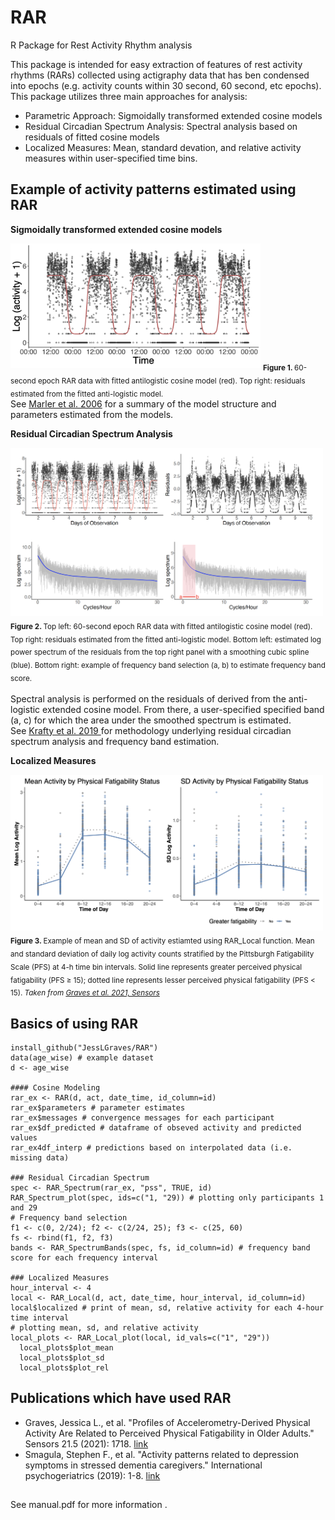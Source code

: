 # RAR
R Package for Rest Activity Rhythm analysis

This package is intended for easy extraction of features of rest activity rhythms (RARs) collected using actigraphy data that has ben condensed into epochs (e.g. activity counts within 30 second, 60 second, etc epochs). This package utilizes three main approaches for analysis: 
* Parametric Approach: Sigmoidally transformed extended cosine models
* Residual Circadian Spectrum Analysis: Spectral analysis based on residuals of fitted cosine models
* Localized Measures: Mean, standard devation, and relative activity measures within user-specified time bins.

## Example of activity patterns estimated using RAR

__Sigmoidally transformed extended cosine models__

<img src="https://github.com/JessLGraves/RAR/blob/master/param_ex1.png" width="400">
<sub> <b> Figure 1. </b> 60-second epoch RAR data with fitted antilogistic cosine model (red). Top right: residuals estimated from the fitted anti-logistic model. </sub>
<br>
See <a href = "https://onlinelibrary.wiley.com/doi/epdf/10.1002/sim.2466">Marler et al. 2006</a> for a summary of the model structure and parameters estimated from the models. 

__Residual Circadian Spectrum Analysis__

<img src="https://github.com/JessLGraves/RAR/blob/master/RAR_Spectrum_bands.png" width="500">
<sub> <b> Figure 2. </b> Top left: 60-second epoch RAR data with fitted antilogistic cosine model (red). Top right: residuals estimated from the fitted anti-logistic model. Bottom left: estimated log power spectrum of the residuals from the top right panel with a smoothing cubic spline (blue). Bottom right: example of frequency band selection (a, b) to estimate frequency band score.</sub><br>
<br>
Spectral analysis is performed on the residuals of derived from the anti-logistic extended cosine model. From there, a user-specified specified band (a, c) for which the area under the smoothed spectrum is estimated. 
<br>
See <a href = "https://link.springer.com/article/10.1007/s12561-018-09230-2"> Krafty et al. 2019 </a> for methodology underlying residual circadian spectrum analysis and frequency band estimation.

__Localized Measures__

<img src="https://github.com/JessLGraves/RAR/blob/master/graves_sensors_figure.png" width="500">
<sub> <b> Figure 3. </b> Example of mean and SD of activity estiamted using RAR_Local function. Mean and standard deviation of daily log activity counts stratified by the Pittsburgh Fatigability Scale (PFS) at 4-h time bin intervals. Solid line represents greater perceived physical fatigability (PFS ≥ 15); dotted line represents lesser perceived physical fatigability (PFS < 15). <i>Taken from <a href = "https://www.mdpi.com/1424-8220/21/5/1718">Graves et al. 2021, Sensors</a></i> </sub>

## Basics of using RAR
```
install_github("JessLGraves/RAR")
data(age_wise) # example dataset
d <- age_wise

#### Cosine Modeling
rar_ex <- RAR(d, act, date_time, id_column=id) 
rar_ex$parameters # parameter estimates
rar_ex$messages # convergence messages for each participant
rar_ex$df_predicted # dataframe of obseved activity and predicted values
rar_ex4df_interp # predictions based on interpolated data (i.e. missing data)

### Residual Circadian Spectrum
spec <- RAR_Spectrum(rar_ex, "pss", TRUE, id)
RAR_Spectrum_plot(spec, ids=c("1, "29)) # plotting only participants 1 and 29
# Frequency band selection
f1 <- c(0, 2/24); f2 <- c(2/24, 25); f3 <- c(25, 60)
fs <- rbind(f1, f2, f3)
bands <- RAR_SpectrumBands(spec, fs, id_column=id) # frequency band score for each frequency interval

### Localized Measures
hour_interval <- 4
local <- RAR_Local(d, act, date_time, hour_interval, id_column=id)
local$localized # print of mean, sd, relative activity for each 4-hour time interval 
# plotting mean, sd, and relative activity
local_plots <- RAR_Local_plot(local, id_vals=c("1", "29"))
  local_plots$plot_mean
  local_plots$plot_sd
  local_plots$plot_rel
```


## Publications which have used RAR

- Graves, Jessica L., et al. "Profiles of Accelerometry-Derived Physical Activity Are Related to Perceived Physical Fatigability in Older Adults." Sensors 21.5 (2021): 1718. <a href = "https://www.mdpi.com/1424-8220/21/5/1718"> link </a>
- Smagula, Stephen F., et al. "Activity patterns related to depression symptoms in stressed dementia caregivers." International psychogeriatrics (2019): 1-8. <a href = "https://www.cambridge.org/core/journals/international-psychogeriatrics/article/abs/activity-patterns-related-to-depression-symptoms-in-stressed-dementia-caregivers/B241BD2B09FEF44A715F2424F7B62294"> link </a>

##
See manual.pdf for more information .


